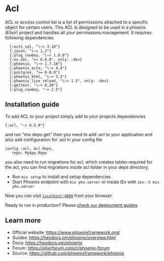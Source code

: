 # Acl

ACL or access control list is a list of permissions attached to a specific object for certain users.
This ACL is designed to be used in a phoenix (Elixir) project and handles all your permissions management.
 It requires following dependencies
 
 
 
      {:ecto_sql, "\~> 3.10"}  
      {:jason, "\~> 1.2"}
      {:plug_cowboy, "\~> 1.0.0"}
      {:ex_doc, ">= 0.0.0", only: :dev}
      {:phoenix, "\~> 1.7.10"}
      {:phoenix_ecto, "\~> 4.4"}
      {:postgrex, ">= 0.0.0"}
      {:phoenix_html, "\~> 3.3"}
      {:phoenix_live_reload, "\~> 1.2", only: :dev}
      {:gettext, "\~> 0.20"}
      {:plug_cowboy, "~> 2.5"}
      


## Installation guide

To add ACL to your project simply add to your projects dependencies



    {:acl, "~> 0.5.0"}


and run "mix deps.get"
then you need to add :acl to your application
and also add configuration for :acl in your config file
    
    config :acl, Acl.Repo,
       repo: MyApp.Repo
    
you also need to run migrations for acl, which creates tables required for the acl, you can find migrations inside acl folder in your deps directory.


  * Run `mix setup` to install and setup dependencies
  * Start Phoenix endpoint with `mix phx.server` or inside IEx with `iex -S mix phx.server`

Now you can visit [`localhost:4000`](http://localhost:4000) from your browser.

Ready to run in production? Please [check our deployment guides](https://hexdocs.pm/phoenix/deployment.html).

## Learn more

  * Official website: https://www.phoenixframework.org/
  * Guides: https://hexdocs.pm/phoenix/overview.html
  * Docs: https://hexdocs.pm/phoenix
  * Forum: https://elixirforum.com/c/phoenix-forum
  * Source: https://github.com/phoenixframework/phoenix

